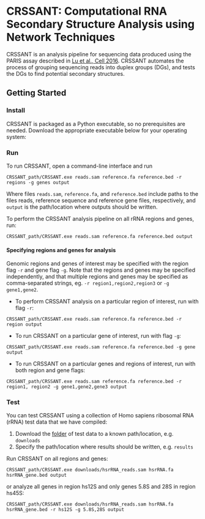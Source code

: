 # CRSSANT: Computational RNA Secondary Structure Analysis using Network Techniques

CRSSANT is an analysis pipeline for sequencing data produced using the PARIS assay described in [Lu et al., Cell 2016](https://www.sciencedirect.com/science/article/pii/S0092867416304226). CRSSANT automates the process of grouping sequencing reads into duplex groups (DGs), and tests the DGs to find potential secondary structures.


## Getting Started

### Install

CRSSANT is packaged as a Python executable, so no prerequisites are needed. Download the appropriate executable below for your operating system:

### Run

To run CRSSANT, open a command-line interface and run
```
CRSSANT_path/CRSSANT.exe reads.sam reference.fa reference.bed -r regions -g genes output
```
Where files `reads.sam`, `reference.fa`, and `reference.bed` include paths to the files reads, reference sequence and reference gene files, respectively, and `output` is the path/location where outputs should be written.

To perform the CRSSANT analysis pipeline on all rRNA regions and genes, run:
```
CRSSANT_path/CRSSANT.exe reads.sam reference.fa reference.bed output
```

#### Specifying regions and genes for analysis
Genomic regions and genes of interest may be specified with the region flag `-r` and gene flag `-g`. Note that the regions and genes may be specified independently, and that multiple regions and genes may be specified as comma-separated strings, eg. `-r region1,region2,region3` or `-g gene1,gene2`.

* To perform CRSSANT analysis on a particular region of interest, run with flag `-r`:
```
CRSSANT_path/CRSSANT.exe reads.sam reference.fa reference.bed -r region output
```

* To run CRSSANT on a particular gene of interest, run with flag `-g`:
```
CRSSANT_path/CRSSANT.exe reads.sam reference.fa reference.bed -g gene output
```

* To run CRSSANT on a particular genes and regions of interest, run with both region and gene flags:
```
CRSSANT_path/CRSSANT.exe reads.sam reference.fa reference.bed -r region1, region2 -g gene1,gene2,gene3 output
```

### Test

You can test CRSSANT using a collection of Homo sapiens ribosomal RNA (rRNA) test data that we have compiled:

1. Download the [folder](https://github.com/ihwang/CRSSANT/tests) of test data to a known path/location, e.g. `downloads`
2. Specify the path/location where results should be written, e.g. `results`

Run CRSSANT on all regions and genes:
```
CRSSANT_path/CRSSANT.exe downloads/hsrRNA_reads.sam hsrRNA.fa hsrRNA_gene.bed output
```

or analyze all genes in region hs12S and only genes 5.8S and 28S in region hs45S:
```
CRSSANT_path/CRSSANT.exe downloads/hsrRNA_reads.sam hsrRNA.fa hsrRNA_gene.bed -r hs12S -g 5.8S,28S output
```